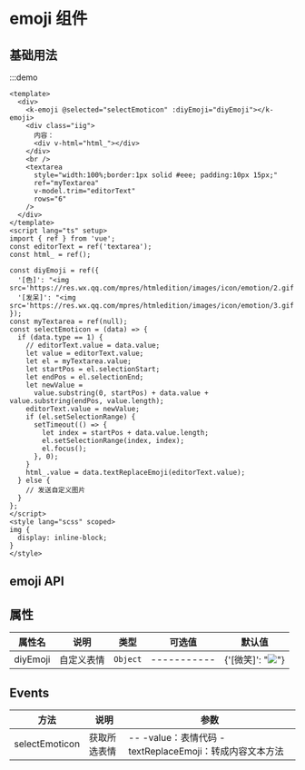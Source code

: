 # emoji 组件

## 基础用法

:::demo

```vue
<template>
  <div>
    <k-emoji @selected="selectEmoticon" :diyEmoji="diyEmoji"></k-emoji>
    <div class="iig">
      内容：
      <div v-html="html_"></div>
    </div>
    <br />
    <textarea
      style="width:100%;border:1px solid #eee; padding:10px 15px;"
      ref="myTextarea"
      v-model.trim="editorText"
      rows="6"
    />
  </div>
</template>
<script lang="ts" setup>
import { ref } from 'vue';
const editorText = ref('textarea');
const html_ = ref();

const diyEmoji = ref({
  '[色]': "<img src='https://res.wx.qq.com/mpres/htmledition/images/icon/emotion/2.gif'>",
  '[发呆]': "<img src='https://res.wx.qq.com/mpres/htmledition/images/icon/emotion/3.gif'>",
});
const myTextarea = ref(null);
const selectEmoticon = (data) => {
  if (data.type == 1) {
    // editorText.value = data.value;
    let value = editorText.value;
    let el = myTextarea.value;
    let startPos = el.selectionStart;
    let endPos = el.selectionEnd;
    let newValue =
      value.substring(0, startPos) + data.value + value.substring(endPos, value.length);
    editorText.value = newValue;
    if (el.setSelectionRange) {
      setTimeout(() => {
        let index = startPos + data.value.length;
        el.setSelectionRange(index, index);
        el.focus();
      }, 0);
    }
    html_.value = data.textReplaceEmoji(editorText.value);
  } else {
    // 发送自定义图片
  }
};
</script>
<style lang="scss" scoped>
img {
  display: inline-block;
}
</style>
```

## emoji API

## 属性

| 属性名   | 说明       | 类型     | 可选值      | 默认值                                                                                      |
| -------- | ---------- | -------- | ----------- | ------------------------------------------------------------------------------------------- |
| diyEmoji | 自定义表情 | `Object` | ----------- | {'[微笑]': "<img src='https://res.wx.qq.com/mpres/htmledition/images/icon/emotion/0.gif'>"} |

## Events

| 方法           | 说明         | 参数                                                    |
| -------------- | ------------ | ------------------------------------------------------- |
| selectEmoticon | 获取所选表情 | -- -value：表情代码 -textReplaceEmoji：转成内容文本方法 |
